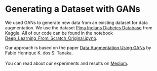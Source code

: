 # Generating a Dataset with GANs

We used GANs to generate new data from an existing dataset for data augmentation. We use the dataset [Pima Indians Diabetes Database](https://www.kaggle.com/uciml/pima-indians-diabetes-database) from Kaggle. All of our code can be found in the notebook [Deep_Learning_From_Scratch_Original.ipynb](/Deep_Learning_From_Scratch_Original.ipynb). 

Our approach is based on the paper [Data Augmentation Using GANs](https://arxiv.org/abs/1904.09135) by Fabio Henrique K. dos S. Tanaka.
<br><br>
You can read about our experiments and results on [Medium](https://medium.com/swlh/generating-a-dataset-with-gans-1e994ff633fd).
